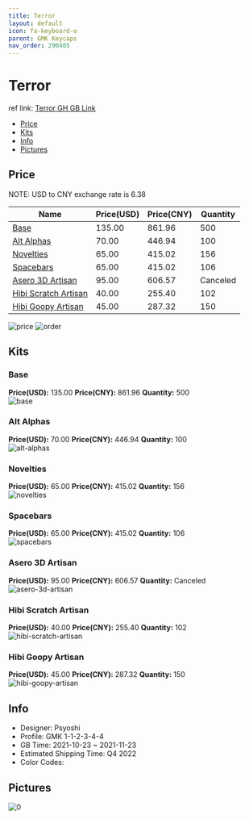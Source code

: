 ```yaml
---
title: Terror 
layout: default
icon: fa-keyboard-o
parent: GMK Keycaps
nav_order: 290405
---
```


# Terror 

ref link: [Terror GH GB Link](https://geekhack.org/index.php?topic=115076.0)

* [Price](#price)
* [Kits](#kits)
* [Info](#info)
* [Pictures](#pictures)

## Price

NOTE: USD to CNY exchange rate is 6.38

| Name          | Price(USD)   |  Price(CNY) | Quantity |
| ------------- | ------------ |  ---------- | -------- |
|[Base](#base)|135.00|861.96|500|
|[Alt Alphas](#alt-alphas)|70.00|446.94|100|
|[Novelties](#novelties)|65.00|415.02|156|
|[Spacebars](#spacebars)|65.00|415.02|106|
|[Asero 3D Artisan](#asero-3d-artisan)|95.00|606.57|Canceled|
|[Hibi Scratch Artisan](#hibi-scratch-artisan)|40.00|255.40|102|
|[Hibi Goopy Artisan](#hibi-goopy-artisan)|45.00|287.32|150|

<img src="{{ 'assets/images/gmk-keycaps/Terror/price.png' | relative_url }}" alt="price" class="image featured">
<img src="{{ 'assets/images/gmk-keycaps/Terror/order.png' | relative_url }}" alt="order" class="image featured">

## Kits
### Base  
**Price(USD):** 135.00	**Price(CNY):** 861.96	**Quantity:** 500  
<img src="{{ 'assets/images/gmk-keycaps/Terror/kits_pics/base.jpg' | relative_url }}" alt="base" class="image featured">

### Alt Alphas  
**Price(USD):** 70.00	**Price(CNY):** 446.94	**Quantity:** 100  
<img src="{{ 'assets/images/gmk-keycaps/Terror/kits_pics/alt-alphas.jpg' | relative_url }}" alt="alt-alphas" class="image featured">

### Novelties  
**Price(USD):** 65.00	**Price(CNY):** 415.02	**Quantity:** 156  
<img src="{{ 'assets/images/gmk-keycaps/Terror/kits_pics/novelties.jpg' | relative_url }}" alt="novelties" class="image featured">

### Spacebars  
**Price(USD):** 65.00	**Price(CNY):** 415.02	**Quantity:** 106  
<img src="{{ 'assets/images/gmk-keycaps/Terror/kits_pics/spacebars.jpg' | relative_url }}" alt="spacebars" class="image featured">

### Asero 3D Artisan  
**Price(USD):** 95.00	**Price(CNY):** 606.57	**Quantity:** Canceled  
<img src="{{ 'assets/images/gmk-keycaps/Terror/kits_pics/asero-3d-artisan.jpg' | relative_url }}" alt="asero-3d-artisan" class="image featured">

### Hibi Scratch Artisan  
**Price(USD):** 40.00	**Price(CNY):** 255.40	**Quantity:** 102  
<img src="{{ 'assets/images/gmk-keycaps/Terror/kits_pics/hibi-scratch-artisan.jpg' | relative_url }}" alt="hibi-scratch-artisan" class="image featured">

### Hibi Goopy Artisan  
**Price(USD):** 45.00	**Price(CNY):** 287.32	**Quantity:** 150  
<img src="{{ 'assets/images/gmk-keycaps/Terror/kits_pics/hibi-goopy-artisan.jpg' | relative_url }}" alt="hibi-goopy-artisan" class="image featured">

## Info
* Designer: Psyoshi  
* Profile: GMK 1-1-2-3-4-4  
* GB Time: 2021-10-23 ~ 2021-11-23  
* Estimated Shipping Time: Q4 2022  
* Color Codes:  


## Pictures  
<img src="{{ 'assets/images/gmk-keycaps/Terror/rendering_pics/0.jpg' | relative_url }}" alt="0" class="image featured">

